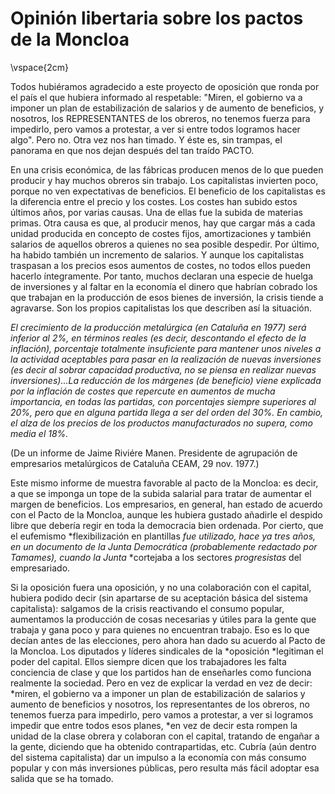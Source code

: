 # Opinión libertaria sobre los pactos de la Moncloa

\vspace{2cm}

Todos hubiéramos agradecido a este proyecto de oposición que ronda por
el país el que hubiera informado al respetable: "Miren, el gobierno va a
imponer un plan de estabilización de salarios y de aumento de
beneficios, y nosotros, los REPRESENTANTES de los obreros, no tenemos
fuerza para impedirlo, pero vamos a protestar, a ver si entre todos
logramos hacer algo". Pero no. Otra vez nos han timado. Y éste es, sin
trampas, el panorama en que nos dejan después del tan traído PACTO.

En una crisis económica, de las fábricas producen menos de lo que pueden
producir y hay muchos obreros sin trabajo. Los capitalistas invierten
poco, porque no ven expectativas de beneficios. El beneficio de los
capitalistas es la diferencia entre el precio y los costes. Los costes
han subido estos últimos años, por varias causas. Una de ellas fue la
subida de materias primas. Otra causa es que, al producir menos, hay que
cargar más a cada unidad producida en concepto de costes fijos,
amortizaciones y también salarios de aquellos obreros a quienes no sea
posible despedir. Por último, ha habido también un incremento de
salarios. Y aunque los capitalistas traspasan a los precios esos
aumentos de costes, no todos ellos pueden hacerlo íntegramente. Por
tanto, muchos declaran una especie de huelga de inversiones y al faltar
en la economía el dinero que habrían cobrado los que trabajan en la
producción de esos bienes de inversión, la crisis tiende a agravarse.
Son los propios capitalistas los que describen así la situación.

*El crecimiento de la producción metalúrgica (en Cataluña en 1977) será
inferior al 2%, en términos reales (es decir, descontando el efecto de
la inflación), porcentaje totalmente insuficiente para mantener unos
niveles a la actividad aceptables para pasar en la realización de nuevas
inversiones (es decir al sobrar capacidad productiva, no se piensa en
realizar nuevas inversiones)...La reducción de los márgenes (de
beneficio) viene explicada por la inflación de costes que repercute en
aumentos de mucha importancia, en todas las partidas, con porcentajes
siempre superiores al 20%, pero que en alguna partida llega a ser del
orden del 30%. En cambio, el alza de los precios de los productos
manufacturados no supera, como media el 18%.*

(De un informe de Jaime Riviére Manen. Presidente de agrupación de
empresarios metalúrgicos de Cataluña CEAM, 29 nov. 1977.)

Este mismo informe de muestra favorable al pacto de la Moncloa: es
decir, a que se imponga un tope de la subida salarial para tratar de
aumentar el margen de beneficios. Los empresarios, en general, han
estado de acuerdo con el Pacto de la Moncloa, aunque les hubiera gustado
añadirle el despido libre que debería regir en toda la democracia bien
ordenada. Por cierto, que el eufemismo *flexibilización en plantillas
*fue utilizado, hace ya tres años, en un documento de la Junta
Democrática (probablemente redactado por Tamames), cuando la Junta*
*cortejaba a los sectores *progresistas* del empresariado.

Si la oposición fuera una oposición, y no una colaboración con el
capital, hubiera podido decir (sin apartarse de su aceptación básica del
sistema capitalista): salgamos de la crisis reactivando el consumo
popular, aumentamos la producción de cosas necesarias y útiles para la
gente que trabaja y gana poco y para quienes no encuentran trabajo. Eso
es lo que decían antes de las elecciones, pero ahora han dado su acuerdo
al Pacto de la Moncloa. Los diputados y líderes sindicales de la
*oposición *legitiman el poder del capital. Ellos siempre dicen que los
trabajadores les falta conciencia de clase y que los partidos han de
enseñarles como funciona realmente la sociedad. Pero en vez de explicar
la verdad en vez de decir: *miren, el gobierno va a imponer un plan de
estabilización de salarios y aumento de beneficios y nosotros, los
representantes de los obreros, no tenemos fuerza para impedirlo, pero
vamos a protestar, a ver si logramos impedir que entre todos esos
planes, *en vez de decir esta rompen la unidad de la clase obrera y
colaboran con el capital, tratando de engañar a la gente, diciendo que
ha obtenido contrapartidas, etc. Cubría (aún dentro del sistema
capitalista) dar un impulso a la economía con más consumo popular y con
más inversiones públicas, pero resulta más fácil adoptar esa salida que
se ha tomado.

